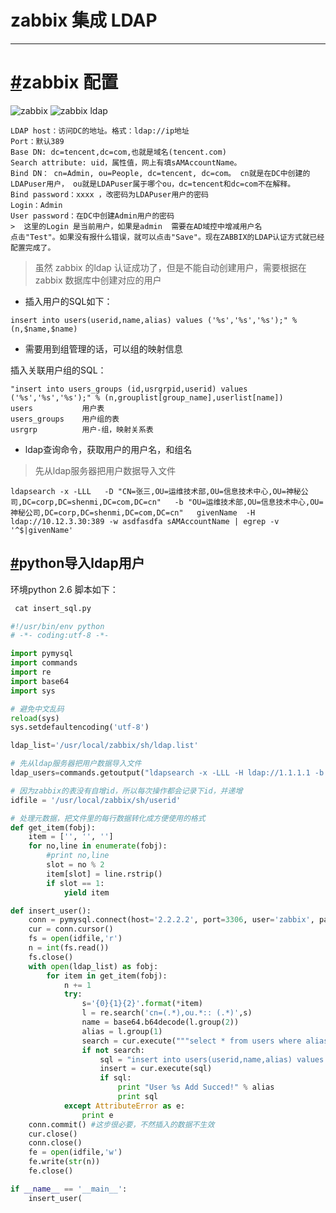 # zabbix 集成 LDAP

------



# [#](http://www.liuwq.com/views/监控/zabbix-ldap.html#zabbix-配置)zabbix 配置

![zabbix](http://img.liuwenqi.com/blog/2019-07-24-013445.jpg) ![zabbix ldap](http://img.liuwenqi.com/blog/2019-07-24-013515.jpg)

```shell
LDAP host：访问DC的地址。格式：ldap://ip地址
Port：默认389
Base DN: dc=tencent,dc=com,也就是域名(tencent.com)
Search attribute: uid，属性值，网上有填sAMAccountName。
Bind DN： cn=Admin, ou=People, dc=tencent, dc=com。 cn就是在DC中创建的LDAPuser用户， ou就是LDAPuser属于哪个ou，dc=tencent和dc=com不在解释。
Bind password：xxxx ，改密码为LDAPuser用户的密码
Login：Admin
User password：在DC中创建Admin用户的密码
>  这里的Login 是当前用户，如果是admin  需要在AD域控中增减用户名
点击"Test"。如果没有报什么错误，就可以点击"Save"。现在ZABBIX的LDAP认证方式就已经配置完成了。
```

> 虽然 zabbix 的ldap 认证成功了，但是不能自动创建用户，需要根据在zabbix 数据库中创建对应的用户

- 插入用户的SQL如下：

```
insert into users(userid,name,alias) values ('%s','%s','%s');" % (n,$name,$name)
```

- 需要用到组管理的话，可以组的映射信息

插入关联用户组的SQL：

```shell
"insert into users_groups (id,usrgrpid,userid) values ('%s','%s','%s');" % (n,grouplist[group_name],userlist[name])
users           用户表
users_groups    用户组的表
usrgrp          用户-组，映射关系表
```

- ldap查询命令，获取用户的用户名，和组名

> 先从ldap服务器把用户数据导入文件

```shell
ldapsearch -x -LLL   -D "CN=张三,OU=运维技术部,OU=信息技术中心,OU=神秘公司,DC=corp,DC=shenmi,DC=com,DC=cn"   -b "OU=运维技术部,OU=信息技术中心,OU=神秘公司,DC=corp,DC=shenmi,DC=com,DC=cn"   givenName  -H ldap://10.12.3.30:389 -w asdfasdfa sAMAccountName | egrep -v '^$|givenName'
```

## [#](http://www.liuwq.com/views/监控/zabbix-ldap.html#python导入ldap用户)python导入ldap用户

环境python 2.6 脚本如下：

```python
 cat insert_sql.py

#!/usr/bin/env python
# -*- coding:utf-8 -*-

import pymysql
import commands
import re
import base64
import sys

# 避免中文乱码
reload(sys)
sys.setdefaultencoding('utf-8')

ldap_list='/usr/local/zabbix/sh/ldap.list'

# 先从ldap服务器把用户数据导入文件
ldap_users=commands.getoutput("ldapsearch -x -LLL -H ldap://1.1.1.1 -b dc=weimob,dc=com givenName|sed '1,12'd|sed '/^$/d'|egrep -v 'ou=Group|ou=machines'> %s" % ldap_list)

# 因为zabbix的表没有自增id，所以每次操作都会记录下id，并递增
idfile = '/usr/local/zabbix/sh/userid'

# 处理元数据，把文件里的每行数据转化成方便使用的格式
def get_item(fobj):
    item = ['', '', '']
    for no,line in enumerate(fobj):
        #print no,line
        slot = no % 2
        item[slot] = line.rstrip()
        if slot == 1:
            yield item

def insert_user():
    conn = pymysql.connect(host='2.2.2.2', port=3306, user='zabbix', passwd='zabbix', db='zabbix', charset='utf8')
    cur = conn.cursor()
    fs = open(idfile,'r')
    n = int(fs.read())
    fs.close()
    with open(ldap_list) as fobj:
        for item in get_item(fobj):
            n += 1
            try:
                s='{0}{1}{2}'.format(*item)
                l = re.search('cn=(.*),ou.*:: (.*)',s)
                name = base64.b64decode(l.group(2))
                alias = l.group(1)
                search = cur.execute("""select * from users where alias = %s""", (alias, ))
                if not search:
                    sql = "insert into users(userid,name,alias) values ('%s','%s','%s');" % (n,name,alias)
                    insert = cur.execute(sql)
                    if sql:
                        print "User %s Add Succed!" % alias
                        print sql
            except AttributeError as e:
                print e
    conn.commit() #这步很必要，不然插入的数据不生效
    cur.close()
    conn.close()
    fe = open(idfile,'w')
    fe.write(str(n))
    fe.close()

if __name__ == '__main__':
    insert_user(
```

